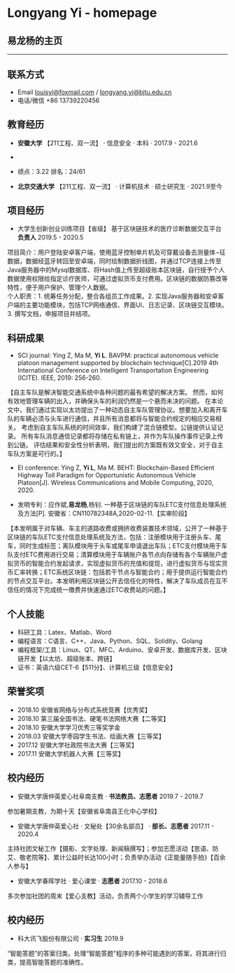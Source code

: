 # Longyang Yi - homepage

## 易龙杨的主页

---

## 联系方式
- Email louisyi@foxmail.com / longyang.yi@bjtu.edu.cn
- 电话/微信 +86 13739220456

## 教育经历
- __安徽大学__  【211工程、双一流】 · 信息安全 · 本科 · 2017.9 - 2021.6
- 
- 绩点：3.22  排名：24/61

- __北京交通大学__  【211工程、双一流】 · 计算机技术 · 硕士研究生 · 2021.9至今

## 项目经历
- 大学生创新创业训练项目【省级】  基于区块链技术的医疗诊断数据交互平台  __负责人__  2019.5 - 2020.5

项目简介：用户登陆安卓客户端，使用蓝牙控制单片机及可穿戴设备去测量体¬征数据，数据经蓝牙转回至安卓端，同时绘制数据折线图，并通过TCP连接上传至Java服务器中的Mysql数据库、将Hash值上传至超级账本区块链，自行授予个人数据使用权限给指定诊疗医师，可通过虚拟货币支付费用。区块链的数据防篡改等特性，便于用户保护、管理个人数据。   
个人职责：1. 统筹任务分配，整合各组员工作成果。2. 实现Java服务器和安卓客户端的主要功能模块，包括TCP网络通信、界面UI、日志记录、区块链交互模块。3. 撰写文档，申报项目并结项。


## 科研成果
- SCI journal: Ying Z, Ma M, __Yi L__. BAVPM: practical autonomous vehicle platoon management supported by blockchain technique[C].2019 4th International Conference on Intelligent Transportation Engineering (ICITE). IEEE, 2019: 256-260.

【自主车队是解决智能交通系统中各种问题的最有希望的解决方案。 然而，如何有效地管理车辆的出入，并确保头车的利润仍然是一个悬而未决的问题。 在本论文中，我们通过实现以太坊提出了一种动态自主车队管理协议。想要加入和离开车队的车辆必须与头车进行通信，并且所有消息都将与智能合约规定的相应交易相关。 考虑到自主车队系统的时间效率，我们构建了混合链模型。公链提供认证记录。 所有车队消息通信记录都将存储在私有链上，并作为车队操作事件记录上传到公链。 评估结果和安全性分析表明，我们提出的方案既有效又安全，对于自主车队方案是可行的。】

- EI conference: Ying Z, __Yi L__, Ma M. BEHT: Blockchain-Based Efficient Highway Toll Paradigm for Opportunistic Autonomous Vehicle Platoon[J]. Wireless Communications and Mobile Computing, 2020, 2020.

- 发明专利：应作斌,__易龙杨__,杨钊. 一种基于区块链的车队ETC支付信息处理系统及方法[P]. 安徽省：CN110782348A,2020-02-11.【实审阶段】

【本发明属于对车辆、车主的道路收费或拥挤收费装置技术领域，公开了一种基于区块链的车队ETC支付信息处理系统及方法，包括：注册模块用于注册头车、尾车，同时生成标签；离队模块用于头车或尾车申请退出车队；ETC支付模块用于车队支付ETC费用进行交易；清算模块用于车辆账户各节点向存储有各个车辆账户虚拟货币的智能合约发起请求，实现虚拟货币的充值和提现，进行虚拟货币与现实货币汇率转换；ETC系统区块链：包括若干节点与智能合约；用于提供运行智能合约的节点交互平台。本发明利用区块链公开去信任化的特性，解决了车队成员在互不信任的情况下完成统一缴费并快速通过ETC收费站的问题。】

## 个人技能
- 科研工具：Latex、Matlab、Word
- 编程语言：C语言、C++、Java、Python、SQL、Solidity、Golang
- 编程框架/工具：Linux、QT、MFC、Arduino、安卓开发、数据库开发、区块链开发【以太坊、超级账本、跨链】
- 证书：英语六级CET-6【511分】、计算机三级【信息安全】

## 荣誉奖项
- 2018.10 安徽省网络与分布式系统竞赛【优秀奖】
- 2018.10 第三届全国书法、硬笔书法网络大赛【二等奖】
- 2018.10 安徽大学学习优秀三等奖学金
- 2018.03 安徽大学枣园学生书法、绘画大赛【三等奖】
- 2017.12 安徽大学社政院书法大赛【三等奖】
- 2017.11 安徽大学机器人大赛【三等奖】

## 校内经历
- 安徽大学唐仲英爱心社阜南支教 · __书法教员、志愿者__  2019.7 - 2019.7

参加暑期支教，为期十天【安徽省阜南县王化中心学校】

- 安徽大学唐仲英爱心社 · 文秘处【30余名部员】 · __部长、志愿者__  2017.11 - 2020.4

主持社团文秘工作【摄影、文字处理、新闻稿撰写】；参加志愿活动【思语、防艾、敬老院等】、累计公益时长达100小时；负责举办活动《正能量随手拍》【百余人参与】

- 安徽大学春晖学社 · 爱心课堂 · __志愿者__  2017.10 - 2018.6

多次参加社团的周末【爱心支教】活动，负责两个小学生的学习辅导工作

## 校内经历
- 科大讯飞股份有限公司 · __实习生__  2019.9

“智能答题”的答案归类。处理“智能答题”程序的多种可能遇到的答案，将其进行归类，提高智能答题的准确性。
